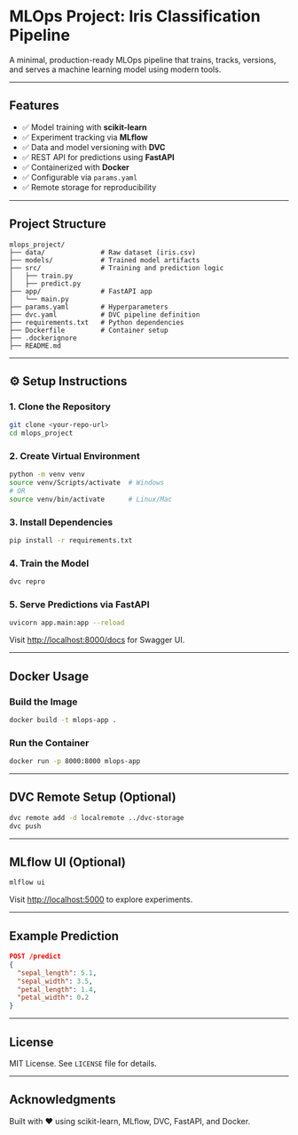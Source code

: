 # MLOps Project: Iris Classification Pipeline

A minimal, production-ready MLOps pipeline that trains, tracks, versions, and serves a machine learning model using modern tools.

---

## Features

- ✅ Model training with **scikit-learn**
- ✅ Experiment tracking via **MLflow**
- ✅ Data and model versioning with **DVC**
- ✅ REST API for predictions using **FastAPI**
- ✅ Containerized with **Docker**
- ✅ Configurable via `params.yaml`
- ✅ Remote storage for reproducibility

---

## Project Structure

```
mlops_project/
├── data/              # Raw dataset (iris.csv)
├── models/            # Trained model artifacts
├── src/               # Training and prediction logic
│   ├── train.py
│   ├── predict.py
├── app/               # FastAPI app
│   └── main.py
├── params.yaml        # Hyperparameters
├── dvc.yaml           # DVC pipeline definition
├── requirements.txt   # Python dependencies
├── Dockerfile         # Container setup
├── .dockerignore
├── README.md
```

---

## ⚙️ Setup Instructions

### 1. Clone the Repository

```bash
git clone <your-repo-url>
cd mlops_project
```

### 2. Create Virtual Environment

```bash
python -m venv venv
source venv/Scripts/activate  # Windows
# OR
source venv/bin/activate      # Linux/Mac
```

### 3. Install Dependencies

```bash
pip install -r requirements.txt
```

### 4. Train the Model

```bash
dvc repro
```

### 5. Serve Predictions via FastAPI

```bash
uvicorn app.main:app --reload
```

Visit [http://localhost:8000/docs](http://localhost:8000/docs) for Swagger UI.

---

## Docker Usage

### Build the Image

```bash
docker build -t mlops-app .
```

### Run the Container

```bash
docker run -p 8000:8000 mlops-app
```

---

## DVC Remote Setup (Optional)

```bash
dvc remote add -d localremote ../dvc-storage
dvc push
```

---

## MLflow UI (Optional)

```bash
mlflow ui
```

Visit [http://localhost:5000](http://localhost:5000) to explore experiments.

---

## Example Prediction

```json
POST /predict
{
  "sepal_length": 5.1,
  "sepal_width": 3.5,
  "petal_length": 1.4,
  "petal_width": 0.2
}
```

---

## License

MIT License. See `LICENSE` file for details.

---

## Acknowledgments

Built with ❤️ using scikit-learn, MLflow, DVC, FastAPI, and Docker.
```


